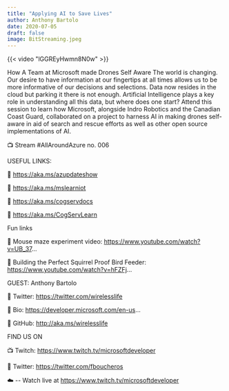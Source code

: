 ```yaml
---
title: "Applying AI to Save Lives"
author: Anthony Bartolo
date: 2020-07-05
draft: false
image: BitStreaming.jpeg
---
```


{{< video "lGGREyHwmn8N0w" >}}

How A Team at Microsoft made Drones Self Aware The world is changing. Our desire to have information at our fingertips at all times allows us to be more informative of our decisions and selections. Data now resides in the cloud but parking it there is not enough. Artificial Intelligence plays a key role in understanding all this data, but where does one start? Attend this session to learn how Microsoft, alongside Indro Robotics and the Canadian Coast Guard, collaborated on a project to harness AI in making drones self-aware in aid of search and rescue efforts as well as other open source implementations of AI.

📺 Stream #AllAroundAzure no. 006

USEFUL LINKS:

🔗 https://aka.ms/azupdateshow

🔗 https://aka.ms/mslearniot

🔗 https://aka.ms/cogservdocs

🔗 https://aka.ms/CogServLearn


Fun links

🔗 Mouse maze experiment video: https://www.youtube.com/watch?v=UB_37... 

🔗 Building the Perfect Squirrel Proof Bird Feeder: https://www.youtube.com/watch?v=hFZFj... 



GUEST: Anthony Bartolo

🔗 Twitter: https://twitter.com/wirelesslife

🔗 Bio: https://developer.microsoft.com/en-us...

🔗 GitHub: http://aka.ms/wirelesslife


FIND US ON

📺 Twitch: https://www.twitch.tv/microsoftdeveloper

🔗 Twitter: https://twitter.com/fboucheros

☁️ -- Watch live at https://www.twitch.tv/microsoftdeveloper